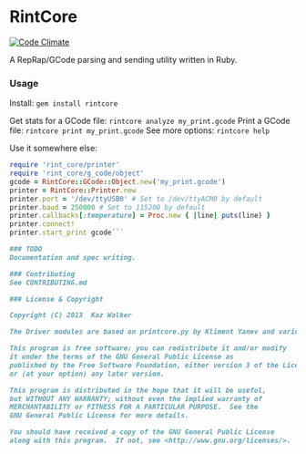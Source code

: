 # RintCore

[![Code Climate](https://codeclimate.com/github/KazW/RintCore.png)](https://codeclimate.com/github/KazW/RintCore)

A RepRap/GCode parsing and sending utility written in Ruby.

### Usage
Install: ```gem install rintcore```

Get stats for a GCode file: ```rintcore analyze my_print.gcode```
Print a GCode file: ```rintcore print my_print.gcode```
See more options: ```rintcore help```

Use it somewhere else:
```ruby
require 'rint_core/printer'
require 'rint_core/g_code/object'
gcode = RintCore::GCode::Object.new('my_print.gcode')
printer = RintCore::Printer.new
printer.port = '/dev/ttyUSB0' # Set to /dev/ttyACM0 by default
printer.baud = 250000 # Set to 115200 by default
printer.callbacks[:temperature] = Proc.new { |line| puts(line) }
printer.connect!
printer.start_print gcode```

### TODO
Documentation and spec writing.

### Contributing
See CONTRIBUTING.md

### License & Copyright

Copyright (C) 2013  Kaz Walker

The Driver modules are based on printcore.py by Kliment Yanev and various contributors.

This program is free software: you can redistribute it and/or modify
it under the terms of the GNU General Public License as
published by the Free Software Foundation, either version 3 of the License,
or (at your option) any later version.

This program is distributed in the hope that it will be useful,
but WITHOUT ANY WARRANTY; without even the implied warranty of
MERCHANTABILITY or FITNESS FOR A PARTICULAR PURPOSE.  See the
GNU General Public License for more details.

You should have received a copy of the GNU General Public License
along with this program.  If not, see <http://www.gnu.org/licenses/>.
